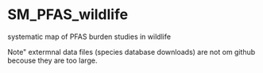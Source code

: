 # SM_PFAS_wildlife
systematic map of PFAS burden studies in wildlife


Note" extermnal data files (species database downloads) are not om github becouse they are too large.
